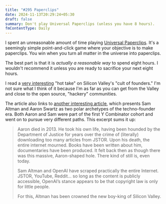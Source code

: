 ```yaml
---
title: "#295 Paperclips"
date: 2024-11-13T20:29:24+05:30
draft: false
summary: Don't play Universal Paperclips (unless you have 8 hours).
fmContentType: Daily
---
```


I spent an unreasonable amount of time playing [Universal Paperclips](https://www.decisionproblem.com/paperclips/). It's a seemingly simple point-and-click game where your objective is to make paperclips. You win when you turn all matter in the universe into paperclips.

The best part is that it is _actually a reasonable way_ to spend eight hours. I wouldn't recommend it unless you are ready to sacrifice your next eight hours.

I read a [very interesting](https://ianbetteridge.com/2024/09/14/founder-mode-hackers-and-being-bored-by-tech/) "hot take" on Silicon Valley's "cult of founders." I'm not sure what I think of it because I'm as far as you can get from the Valley and close to the open source, "hackery" communities.

The article also links to [another interesting article](https://davekarpf.substack.com/p/paul-graham-and-the-cult-of-the-founder), which presents Sam Altman and Aaron Swartz as two polar archetypes of the techno-founder era. Both Aaron and Sam were part of the first Y Combinator cohort and went on to pursue very different paths. This excerpt sums it up:

> Aaron died in 2013. He took his own life, having been hounded by the Department of Justice for years over the crime of (literally) downloading too many articles from JSTOR. Upon his death, the entire internet mourned. Books have been written about him, documentaries have been produced. It felt back then as though there was this massive, Aaron-shaped hole. There kind of still is, even today.
>
> Sam Altman and OpenAI have scraped practically the entire Internet. JSTOR, YouTube, Reddit… so long as the content is publicly accessible, OpenAI’s stance appears to be that copyright law is only for little people.
>
> For this, Altman has been crowned the new boy-king of Silicon Valley.
